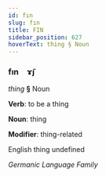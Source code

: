 ```yaml
---
id: fın
slug: fın
title: FIN
sidebar_position: 627
hoverText: thing § Noun
---
```


### fın&emsp;<span kind="abugida">ɤ̃ȷ</span>

*thing* **§** Noun

**Verb**: to be a thing

**Noun**: thing

**Modifier**: thing-related

English thing undefined

*Germanic Language Family*